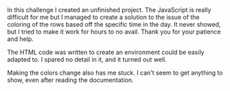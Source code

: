 In this challenge I created an unfinished project. The JavaScript is really difficult for me but I managed to create a solution to the issue of the coloring of the rows based off the specific time in the day. It never showed, but I tried to make it work for hours to no avail. Thank you for your patience and help.

The HTML code was written to create an environment could be easily adapted to. I spared no detail in it, and it turned out well.

Making the colors change also has me stuck. I can't seem to get anything to show, even after reading the documentation.